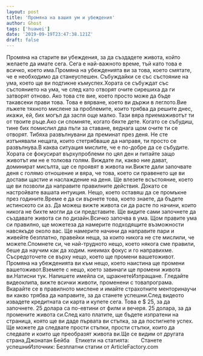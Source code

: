 ```yaml
---
layout: post
title: 'Промяна на вашия ум и убеждения'
author: Ghost
tags: ['huawei']
date: '2019-09-19T23:47:38.121Z'
draft: false
---
```


Промяна на старите ви убеждения, за да създадете живота, който желаете да имате сега. Сега е най-важното време, тъй като това е всичко, което има.Промяна на убежденията ви за това, което смятате, че е необходимо да станеуспешен. Събуждайки се със състояние на ума, което ще ви подтикне къмуспех.Хората се събуждат със състоянието на ума, че след като отворят очите сирешиха да ги затворят отново. Ако това сте вие, което просто може да бъде такавсеки прави това. Това е вярване, което ви държи в леглото.Вие лъжете тяхното мислене за проблемите, които трябва да решите днес, икажи, ей, бих могъл да заспя още малко. Тази вяра приемаживотът ти от твоите ръце.Ако си спомняте, когато бяхте дете. Когато се събудиш, тине бих помислил два пъти за ставане, веднага щом очите ти се отворят. Тибяха развълнувани да преминат през деня. Не сте изтънявали нещата, които стетрябваше да направя, ти просто се развълнува.В каква ситуация мислите, че е по-добре да се събудите. Хората се фокусират върхупроблеми по цял ден и питайте защо животът им не е толкова голям. Виждате ли, какво ние дават, доминират мисълта, ще се проявят в живота ни.Вижте дали започвате деня с голямо отношение и вяра, че това, което си правенето ще ви достави щастие и наслаждение на деня. Ще влезете всъстояние, което ще ви позволи да направите правилните действия. Докато се настройвате вашата интуиция. Нещо, което оставяш да се промъкне през годините.Време е да си върнете това, което знаете, да бъдете истинското си аз. Да можеш вижте живота си да расте по начини, които никога не бихте могли да си представите. Ще видите сами започнете да създавате живота си по дизайн.Всичко започва в ума. Щом правите ума си правилно, ще можетеза да намерите подходящите възможности навсякъде около вас. Ще намерите начини да направите пари и живейте безплатно, правейки неща, за които никога не сте мислили, че можете.Спомнете си, че най-трудното нещо, което някога сме правили, беше да научим как да ходим. ниеимах фокус и го направихме. Съсредоточете се върху нещо, което ще промени вашетоживот. Промяна на убежденията ви към нещо, което наистина ще промени вашетоживот.Вземете с нещо, което завинаги ще промени живота ви.Натисни тук. Напишете имейла си, щракнетеИзпращане. Гледайте видеоклипа, вижте всички животи, променени с товапрограма. Вкарайте се в правилното мислене и имайте страхотните менторинаучи ви какво трябва да направите, за да станете успешни.След видеото извадете кредитната си карта и купете сега. Това е $ 25, за да започнете. 25 долара са по-евтини от филм и вечеря. 25 долара, за да промените живота си.След като платите, ще бъдете изпратени на страница, която ще ви даде първата ви стъпка, за да постигнете успех. Ще можете да следвате прости стъпки, прости стъпки, които да следвате и които ще преобразят живота ви.Ще се видим от другата страна,Джонатан Бейба    Етикети на статията:        Станете успешниИзточник: Безплатни статии от ArticleFactory.com
